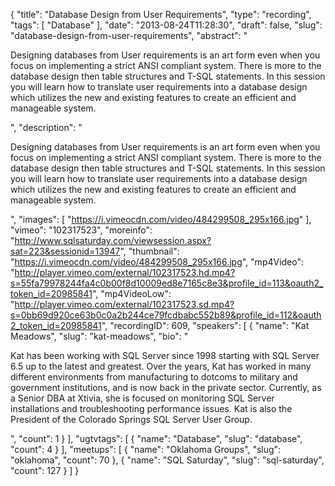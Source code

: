 {
  "title": "Database Design from User Requirements",
  "type": "recording",
  "tags": [
    "Database"
  ],
  "date": "2013-08-24T11:28:30",
  "draft": false,
  "slug": "database-design-from-user-requirements",
  "abstract": "<p>Designing databases from User requirements is an art form even when you focus on implementing a strict ANSI compliant system. There is more to the database design then table structures and T-SQL statements. In this session you will learn how to translate user requirements into a database design which utilizes the new and existing features to create an efficient and manageable system. </p>",
  "description": "<p>Designing databases from User requirements is an art form even when you focus on implementing a strict ANSI compliant system. There is more to the database design then table structures and T-SQL statements. In this session you will learn how to translate user requirements into a database design which utilizes the new and existing features to create an efficient and manageable system. </p>",
  "images": [
    "https://i.vimeocdn.com/video/484299508_295x166.jpg"
  ],
  "vimeo": "102317523",
  "moreinfo": "http://www.sqlsaturday.com/viewsession.aspx?sat=223&sessionid=13947",
  "thumbnail": "https://i.vimeocdn.com/video/484299508_295x166.jpg",
  "mp4Video": "http://player.vimeo.com/external/102317523.hd.mp4?s=55fa79978244fa4c0b00f8d10009ed8e7165c8e3&profile_id=113&oauth2_token_id=20985841",
  "mp4VideoLow": "http://player.vimeo.com/external/102317523.sd.mp4?s=0bb69d920ce63b0c0a2b244ce79fcdbabc552b89&profile_id=112&oauth2_token_id=20985841",
  "recordingID": 609,
  "speakers": [
    {
      "name": "Kat Meadows",
      "slug": "kat-meadows",
      "bio": "<p>Kat has been working with SQL Server since 1998 starting with SQL Server 6.5 up to the latest and greatest. Over the years, Kat has worked in many different environments from manufacturing to dotcoms to military and government institutions, and is now back in the private sector. Currently, as a Senior DBA at Xtivia, she is focused on monitoring SQL Server installations and troubleshooting performance issues. Kat is also the President of the Colorado Springs SQL Server User Group.  </p>",
      "count": 1
    }
  ],
  "ugtvtags": [
    {
      "name": "Database",
      "slug": "database",
      "count": 4
    }
  ],
  "meetups": [
    {
      "name": "Oklahoma Groups",
      "slug": "oklahoma",
      "count": 70
    },
    {
      "name": "SQL Saturday",
      "slug": "sql-saturday",
      "count": 127
    }
  ]
}